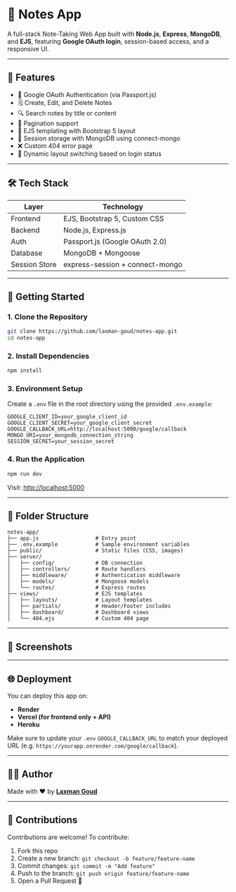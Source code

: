 # 📝 Notes App

A full-stack Note-Taking Web App built with **Node.js**, **Express**, **MongoDB**, and **EJS**, featuring **Google OAuth login**, session-based access, and a responsive UI.

---

## 🔑 Features

* 🔐 Google OAuth Authentication (via Passport.js)
* 🗒️ Create, Edit, and Delete Notes
* 🔍 Search notes by title or content
* 📃 Pagination support
* 🧠 EJS templating with Bootstrap 5 layout
* 💾 Session storage with MongoDB using connect-mongo
* ❌ Custom 404 error page
* 🧩 Dynamic layout switching based on login status

---

## 🛠️ Tech Stack

| Layer         | Technology                      |
| ------------- | ------------------------------- |
| Frontend      | EJS, Bootstrap 5, Custom CSS    |
| Backend       | Node.js, Express.js             |
| Auth          | Passport.js (Google OAuth 2.0)  |
| Database      | MongoDB + Mongoose              |
| Session Store | express-session + connect-mongo |

---

## 🚀 Getting Started

### 1. Clone the Repository

```bash
git clone https://github.com/laxman-goud/notes-app.git
cd notes-app
```

### 2. Install Dependencies

```bash
npm install
```

### 3. Environment Setup

Create a `.env` file in the root directory using the provided `.env.example`:

```env
GOOGLE_CLIENT_ID=your_google_client_id
GOOGLE_CLIENT_SECRET=your_google_client_secret
GOOGLE_CALLBACK_URL=http://localhost:5000/google/callback
MONGO_URI=your_mongodb_connection_string
SESSION_SECRET=your_session_secret
```

### 4. Run the Application

```bash
npm run dev
```

Visit: [http://localhost:5000](http://localhost:5000)

---

## 📁 Folder Structure

```
notes-app/
├── app.js                  # Entry point
├── .env.example            # Sample environment variables
├── public/                 # Static files (CSS, images)
├── server/
│   ├── config/             # DB connection
│   ├── controllers/        # Route handlers
│   ├── middleware/         # Authentication middleware
│   ├── models/             # Mongoose models
│   └── routes/             # Express routes
├── views/                  # EJS templates
│   ├── layouts/            # Layout templates
│   ├── partials/           # Header/Footer includes
│   ├── dashboard/          # Dashboard views
│   └── 404.ejs             # Custom 404 page
```

---

## 📸 Screenshots

> 

---

## 🌐 Deployment

You can deploy this app on:

* **Render**
* **Vercel (for frontend only + API)**
* **Heroku**

Make sure to update your `.env` `GOOGLE_CALLBACK_URL` to match your deployed URL (e.g. `https://yourapp.onrender.com/google/callback`).

---
## 🙋‍♂️ Author

Made with ❤️ by [**Laxman Goud**](https://github.com/laxman-goud)

---

## 🤝 Contributions

Contributions are welcome! To contribute:

1. Fork this repo
2. Create a new branch: `git checkout -b feature/feature-name`
3. Commit changes: `git commit -m "Add feature"`
4. Push to the branch: `git push origin feature/feature-name`
5. Open a Pull Request 🚀
